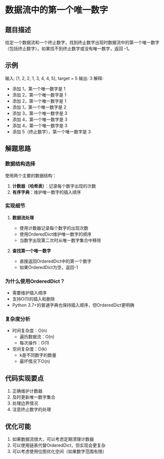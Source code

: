 # 数据流中的第一个唯一数字

## 题目描述
给定一个数据流和一个终止数字，找到终止数字出现时数据流中的第一个唯一数字（包括终止数字）。如果找不到终止数字或没有唯一数字，返回 -1。

## 示例
输入: [1, 2, 2, 1, 3, 4, 4, 5], target = 5
输出: 3
解释: 
- 添加 1，第一个唯一数字是 1
- 添加 2，第一个唯一数字是 1
- 添加 2，第一个唯一数字是 1
- 添加 1，第一个唯一数字是 2
- 添加 3，第一个唯一数字是 3
- 添加 4，第一个唯一数字是 3
- 添加 4，第一个唯一数字是 3
- 添加 5（终止数字），第一个唯一数字是 3

## 解题思路

### 数据结构选择
使用两个主要的数据结构：
1. **计数器（哈希表）**：记录每个数字出现的次数
2. **有序字典**：维护唯一数字的插入顺序

### 实现细节

1. **数据流处理**
   - 使用计数器记录每个数字的出现次数
   - 使用OrderedDict维护唯一数字的顺序
   - 当数字出现第二次时从唯一数字集合中移除

2. **查找第一个唯一数字**
   - 直接返回OrderedDict中的第一个数字
   - 如果OrderedDict为空，返回-1

### 为什么使用OrderedDict？
- 需要维护插入顺序
- 支持O(1)的插入和删除
- Python 3.7+的普通字典也保持插入顺序，但OrderedDict更明确

### 复杂度分析
- 时间复杂度：O(n)
  - 遍历数据流：O(n)
  - 每次操作：O(1)
- 空间复杂度：O(k)
  - k是不同数字的数量
  - 最坏情况下O(n)

## 代码实现要点
1. 正确维护计数器
2. 及时更新唯一数字集合
3. 处理边界情况
4. 注意终止数字的处理

## 优化可能
1. 如果数据流很大，可以考虑定期清理计数器
2. 可以使用链表代替OrderedDict，但实现会更复杂
3. 可以考虑使用位图优化空间（如果数字范围有限） 